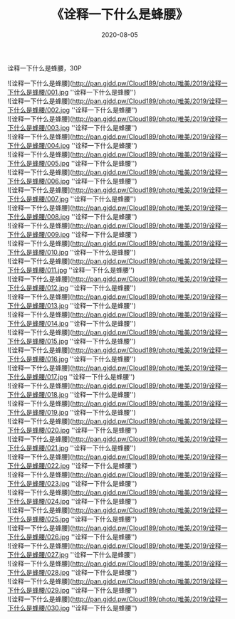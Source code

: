 ﻿---
layout: post
title:  《诠释一下什么是蜂腰》
date:   2020-08-05
img: http://pan.gjdd.pw/Cloud189/photo/唯美/2019/诠释一下什么是蜂腰/000.jpg
categories: [美女, 性感, 泳衣]
---

诠释一下什么是蜂腰，30P

![诠释一下什么是蜂腰](http://pan.gjdd.pw/Cloud189/photo/唯美/2019/诠释一下什么是蜂腰/001.jpg ''诠释一下什么是蜂腰'') <br>
![诠释一下什么是蜂腰](http://pan.gjdd.pw/Cloud189/photo/唯美/2019/诠释一下什么是蜂腰/002.jpg ''诠释一下什么是蜂腰'') <br>
![诠释一下什么是蜂腰](http://pan.gjdd.pw/Cloud189/photo/唯美/2019/诠释一下什么是蜂腰/003.jpg ''诠释一下什么是蜂腰'') <br>
![诠释一下什么是蜂腰](http://pan.gjdd.pw/Cloud189/photo/唯美/2019/诠释一下什么是蜂腰/004.jpg ''诠释一下什么是蜂腰'') <br>
![诠释一下什么是蜂腰](http://pan.gjdd.pw/Cloud189/photo/唯美/2019/诠释一下什么是蜂腰/005.jpg ''诠释一下什么是蜂腰'') <br>
![诠释一下什么是蜂腰](http://pan.gjdd.pw/Cloud189/photo/唯美/2019/诠释一下什么是蜂腰/006.jpg ''诠释一下什么是蜂腰'') <br>
![诠释一下什么是蜂腰](http://pan.gjdd.pw/Cloud189/photo/唯美/2019/诠释一下什么是蜂腰/007.jpg ''诠释一下什么是蜂腰'') <br>
![诠释一下什么是蜂腰](http://pan.gjdd.pw/Cloud189/photo/唯美/2019/诠释一下什么是蜂腰/008.jpg ''诠释一下什么是蜂腰'') <br>
![诠释一下什么是蜂腰](http://pan.gjdd.pw/Cloud189/photo/唯美/2019/诠释一下什么是蜂腰/009.jpg ''诠释一下什么是蜂腰'') <br>
![诠释一下什么是蜂腰](http://pan.gjdd.pw/Cloud189/photo/唯美/2019/诠释一下什么是蜂腰/010.jpg ''诠释一下什么是蜂腰'') <br>
![诠释一下什么是蜂腰](http://pan.gjdd.pw/Cloud189/photo/唯美/2019/诠释一下什么是蜂腰/011.jpg ''诠释一下什么是蜂腰'') <br>
![诠释一下什么是蜂腰](http://pan.gjdd.pw/Cloud189/photo/唯美/2019/诠释一下什么是蜂腰/012.jpg ''诠释一下什么是蜂腰'') <br>
![诠释一下什么是蜂腰](http://pan.gjdd.pw/Cloud189/photo/唯美/2019/诠释一下什么是蜂腰/013.jpg ''诠释一下什么是蜂腰'') <br>
![诠释一下什么是蜂腰](http://pan.gjdd.pw/Cloud189/photo/唯美/2019/诠释一下什么是蜂腰/014.jpg ''诠释一下什么是蜂腰'') <br>
![诠释一下什么是蜂腰](http://pan.gjdd.pw/Cloud189/photo/唯美/2019/诠释一下什么是蜂腰/015.jpg ''诠释一下什么是蜂腰'') <br>
![诠释一下什么是蜂腰](http://pan.gjdd.pw/Cloud189/photo/唯美/2019/诠释一下什么是蜂腰/016.jpg ''诠释一下什么是蜂腰'') <br>
![诠释一下什么是蜂腰](http://pan.gjdd.pw/Cloud189/photo/唯美/2019/诠释一下什么是蜂腰/017.jpg ''诠释一下什么是蜂腰'') <br>
![诠释一下什么是蜂腰](http://pan.gjdd.pw/Cloud189/photo/唯美/2019/诠释一下什么是蜂腰/018.jpg ''诠释一下什么是蜂腰'') <br>
![诠释一下什么是蜂腰](http://pan.gjdd.pw/Cloud189/photo/唯美/2019/诠释一下什么是蜂腰/019.jpg ''诠释一下什么是蜂腰'') <br>
![诠释一下什么是蜂腰](http://pan.gjdd.pw/Cloud189/photo/唯美/2019/诠释一下什么是蜂腰/020.jpg ''诠释一下什么是蜂腰'') <br>
![诠释一下什么是蜂腰](http://pan.gjdd.pw/Cloud189/photo/唯美/2019/诠释一下什么是蜂腰/021.jpg ''诠释一下什么是蜂腰'') <br>
![诠释一下什么是蜂腰](http://pan.gjdd.pw/Cloud189/photo/唯美/2019/诠释一下什么是蜂腰/022.jpg ''诠释一下什么是蜂腰'') <br>
![诠释一下什么是蜂腰](http://pan.gjdd.pw/Cloud189/photo/唯美/2019/诠释一下什么是蜂腰/023.jpg ''诠释一下什么是蜂腰'') <br>
![诠释一下什么是蜂腰](http://pan.gjdd.pw/Cloud189/photo/唯美/2019/诠释一下什么是蜂腰/024.jpg ''诠释一下什么是蜂腰'') <br>
![诠释一下什么是蜂腰](http://pan.gjdd.pw/Cloud189/photo/唯美/2019/诠释一下什么是蜂腰/025.jpg ''诠释一下什么是蜂腰'') <br>
![诠释一下什么是蜂腰](http://pan.gjdd.pw/Cloud189/photo/唯美/2019/诠释一下什么是蜂腰/026.jpg ''诠释一下什么是蜂腰'') <br>
![诠释一下什么是蜂腰](http://pan.gjdd.pw/Cloud189/photo/唯美/2019/诠释一下什么是蜂腰/027.jpg ''诠释一下什么是蜂腰'') <br>
![诠释一下什么是蜂腰](http://pan.gjdd.pw/Cloud189/photo/唯美/2019/诠释一下什么是蜂腰/028.jpg ''诠释一下什么是蜂腰'') <br>
![诠释一下什么是蜂腰](http://pan.gjdd.pw/Cloud189/photo/唯美/2019/诠释一下什么是蜂腰/029.jpg ''诠释一下什么是蜂腰'') <br>
![诠释一下什么是蜂腰](http://pan.gjdd.pw/Cloud189/photo/唯美/2019/诠释一下什么是蜂腰/030.jpg ''诠释一下什么是蜂腰'') <br>
